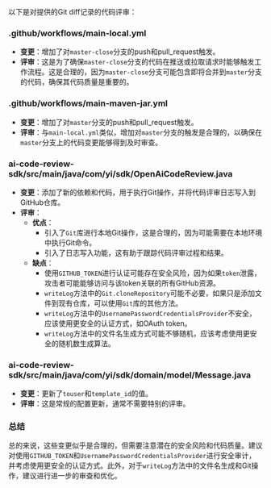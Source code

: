 以下是对提供的Git diff记录的代码评审：

### .github/workflows/main-local.yml
- **变更**：增加了对`master-close`分支的push和pull_request触发。
- **评审**：这是为了确保`master-close`分支的代码在推送或拉取请求时能够触发工作流程。这是合理的，因为`master-close`分支可能包含即将合并到`master`分支的代码，确保其代码质量是重要的。

### .github/workflows/main-maven-jar.yml
- **变更**：增加了对`master`分支的push和pull_request触发。
- **评审**：与`main-local.yml`类似，增加对`master`分支的触发是合理的，以确保在`master`分支上的代码变更能够得到及时审查。

### ai-code-review-sdk/src/main/java/com/yi/sdk/OpenAiCodeReview.java
- **变更**：添加了新的依赖和代码，用于执行Git操作，并将代码评审日志写入到GitHub仓库。
- **评审**：
  - **优点**：
    - 引入了`Git`库进行本地Git操作，这是合理的，因为可能需要在本地环境中执行Git命令。
    - 引入了日志写入功能，这有助于跟踪代码评审过程和结果。
  - **缺点**：
    - 使用`GITHUB_TOKEN`进行认证可能存在安全风险，因为如果`token`泄露，攻击者可能能够访问与该token关联的所有GitHub资源。
    - `writeLog`方法中的`Git.cloneRepository`可能不必要，如果只是添加文件到现有仓库，可以使用`Git`库的其他方法。
    - `writeLog`方法中的`UsernamePasswordCredentialsProvider`不安全，应该使用更安全的认证方式，如OAuth token。
    - `writeLog`方法中的文件名生成方式可能不够随机，应该考虑使用更安全的随机数生成算法。

### ai-code-review-sdk/src/main/java/com/yi/sdk/domain/model/Message.java
- **变更**：更新了`touser`和`template_id`的值。
- **评审**：这是常规的配置更新，通常不需要特别的评审。

### 总结
总的来说，这些变更似乎是合理的，但需要注意潜在的安全风险和代码质量。建议对使用`GITHUB_TOKEN`和`UsernamePasswordCredentialsProvider`进行安全审计，并考虑使用更安全的认证方式。此外，对于`writeLog`方法中的文件名生成和Git操作，建议进行进一步的审查和优化。